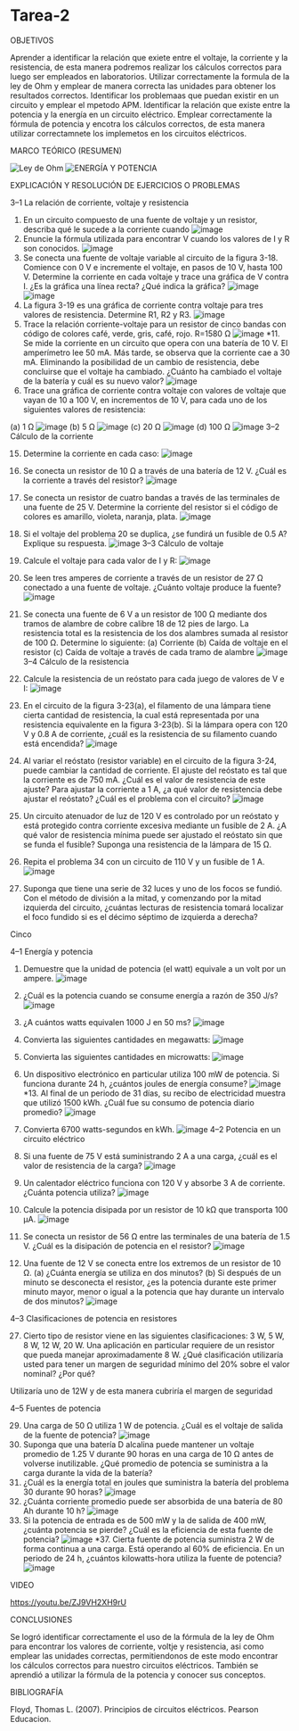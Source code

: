 # Tarea-2

OBJETIVOS

Aprender a identificar la relación que exiete entre el voltaje, la corriente y la resistencia, de esta manera podremos realizar los cálculos correctos para luego ser empleados en laboratorios.
Utilizar correctamente la formula de la ley de Ohm y emplear de manera correcta las unidades para obtener los resultados correctos.
Identificar los problemaas que puedan existir en un circuito y emplear el mpetodo APM.
Identificar la relación que existe entre la potencia y la energía en un circuito eléctrico.
Emplear correctamente la fórmula de potencia y encotra los cálculos correctos, de esta manera utilizar correctamnete los implemetos en los circuitos eléctricos.

MARCO TEÓRICO (RESUMEN)

![Ley de Ohm](https://user-images.githubusercontent.com/116812951/202546096-370a95d0-8d29-4438-90d2-80332e2c1d36.png)
![ENERGÍA Y POTENCIA](https://user-images.githubusercontent.com/116812951/202546175-66efc90e-e054-4fd3-a198-666238dcb00b.png)

EXPLICACIÓN Y RESOLUCIÓN DE EJERCICIOS O PROBLEMAS

3–1 La relación de corriente, voltaje y resistencia

1. En un circuito compuesto de una fuente de voltaje y un resistor, describa qué le sucede a la corriente cuando
![image](https://user-images.githubusercontent.com/116812951/202552341-e2a2805a-d33b-459b-943a-9591bf3d43c0.png)
3. Enuncie la fórmula utilizada para encontrar V cuando los valores de I y R son conocidos.
![image](https://user-images.githubusercontent.com/116812951/202552404-d59f33ae-0b4c-46b6-ade8-1d4efcdece6a.png)
5. Se conecta una fuente de voltaje variable al circuito de la figura 3-18. Comience con 0 V e incremente el voltaje, en pasos de 10 V, hasta 100 V. Determine la corriente en cada voltaje y trace una gráfica de V contra I. ¿Es la gráfica una línea recta? ¿Qué indica la gráfica?
![image](https://user-images.githubusercontent.com/116812951/202552488-9a2ee43d-e61e-4077-8772-62d14aeed67b.png)
![image](https://user-images.githubusercontent.com/116812951/202552514-7eb373b3-7dbc-4ced-8379-96a3a4878cdd.png)
7. La figura 3-19 es una gráfica de corriente contra voltaje para tres valores de resistencia. Determine R1, R2 y R3.
![image](https://user-images.githubusercontent.com/116812951/202552574-2dafba86-5bb2-49a6-8876-49397bbf2584.png)
9. Trace la relación corriente-voltaje para un resistor de cinco bandas con código de colores café, verde, gris, café, rojo.
R=1580 Ω
![image](https://user-images.githubusercontent.com/116812951/202552606-9735e305-9db9-4da6-8fc9-522f65d82410.png)
*11. Se mide la corriente en un circuito que opera con una batería de 10 V. El amperímetro lee 50 mA. Más tarde, se observa que la corriente cae a 30 mA. Eliminando la posibilidad de un cambio de resistencia, debe concluirse que el voltaje ha cambiado. ¿Cuánto ha cambiado el voltaje de la batería y cuál es su nuevo valor?
![image](https://user-images.githubusercontent.com/116812951/202552672-9f110893-560f-4525-938e-ff25eec24ee6.png)
13. Trace una gráfica de corriente contra voltaje con valores de voltaje que vayan de 10 a 100 V, en incrementos de 10 V, para cada uno de los siguientes valores de resistencia:

(a) 1 Ω
![image](https://user-images.githubusercontent.com/116812951/202552719-67d54e6a-d63b-4ff1-a406-6893455bfab0.png)
(b) 5 Ω
![image](https://user-images.githubusercontent.com/116812951/202552762-06c8eb70-1d2c-4e68-93bb-8fb53f569cd3.png)
(c) 20 Ω
![image](https://user-images.githubusercontent.com/116812951/202552810-426b84cd-3933-4ef2-a316-624df533e956.png)
(d) 100 Ω
![image](https://user-images.githubusercontent.com/116812951/202552853-eaf389c5-4949-4572-84c1-e6b19e11df8c.png)
3–2 Cálculo de la corriente

15. Determine la corriente en cada caso:
![image](https://user-images.githubusercontent.com/116812951/202552903-f097943b-4687-40f7-b95f-6fbca96df72e.png)
17. Se conecta un resistor de 10 Ω a través de una batería de 12 V. ¿Cuál es la corriente a través del resistor?
![image](https://user-images.githubusercontent.com/116812951/202552948-b5f51079-000d-4857-a888-e40afe0682b3.png)
19. Se conecta un resistor de cuatro bandas a través de las terminales de una fuente de 25 V. Determine la corriente del resistor si el código de colores es amarillo, violeta, naranja, plata.
![image](https://user-images.githubusercontent.com/116812951/202553017-dcb55f85-655a-419d-81b4-40da4251076e.png)
21. Si el voltaje del problema 20 se duplica, ¿se fundirá un fusible de 0.5 A? Explique su respuesta.
![image](https://user-images.githubusercontent.com/116812951/202553053-5f1ffe31-f228-45b7-ba91-64054f8d4f04.png)
3–3 Cálculo de voltaje

23. Calcule el voltaje para cada valor de I y R:
![image](https://user-images.githubusercontent.com/116812951/202553106-bb2479a5-1be8-4391-bdbf-880e61e5bf56.png)
25. Se leen tres amperes de corriente a través de un resistor de 27 Ω conectado a una fuente de voltaje. ¿Cuánto voltaje produce la fuente?
![image](https://user-images.githubusercontent.com/116812951/202553138-822a12f1-fa67-4fba-8baa-676889f62ec1.png)
27. Se conecta una fuente de 6 V a un resistor de 100 Ω mediante dos tramos de alambre de cobre calibre 18 de 12 pies de largo. La resistencia total es la resistencia de los dos alambres sumada al resistor de 100 Ω. Determine lo siguiente:
(a) Corriente
(b) Caída de voltaje en el resistor
(c) Caída de voltaje a través de cada tramo de alambre
![image](https://user-images.githubusercontent.com/116812951/202553180-d6fcdfbb-c3c2-4b8e-9b68-773583b3e189.png)
3–4 Cálculo de la resistencia

29. Calcule la resistencia de un reóstato para cada juego de valores de V e I:
![image](https://user-images.githubusercontent.com/116812951/202553220-bfe42bd3-90a9-402b-a454-cab86950aa4e.png)
31. En el circuito de la figura 3-23(a), el filamento de una lámpara tiene cierta cantidad de resistencia, la cual está representada por una resistencia equivalente en la figura 3-23(b). Si la lámpara opera con 120 V y 0.8 A de corriente, ¿cuál es la resistencia de su filamento cuando está encendida?
![image](https://user-images.githubusercontent.com/116812951/202553279-fe91ccab-f912-4784-b08e-8486f2ec204d.png)
33. Al variar el reóstato (resistor variable) en el circuito de la figura 3-24, puede cambiar la cantidad de corriente. El ajuste del reóstato es tal que la corriente es de 750 mA. ¿Cuál es el valor de resistencia de este ajuste? Para ajustar la corriente a 1 A, ¿a qué valor de resistencia debe ajustar el reóstato? ¿Cuál es el problema con el circuito?
![image](https://user-images.githubusercontent.com/116812951/202553358-b17e5f2c-6b6e-4bad-92f9-0666e56a8424.png)
34. Un circuito atenuador de luz de 120 V es controlado por un reóstato y está protegido contra corriente excesiva mediante un fusible de 2 A. ¿A qué valor de resistencia mínima puede ser ajustado el reóstato sin que se funda el fusible? Suponga una resistencia de la lámpara de 15 Ω.
35. Repita el problema 34 con un circuito de 110 V y un fusible de 1 A.
![image](https://user-images.githubusercontent.com/116812951/202553406-986eb3e9-4f14-45a5-99f5-c719f6b641f0.png)
37. Suponga que tiene una serie de 32 luces y uno de los focos se fundió. Con el método de división a la mitad, y comenzando por la mitad izquierda del circuito, ¿cuántas lecturas de resistencia tomará localizar el foco fundido si es el décimo séptimo de izquierda a derecha?

Cinco

4–1 Energía y potencia

1. Demuestre que la unidad de potencia (el watt) equivale a un volt por un ampere.
![image](https://user-images.githubusercontent.com/116812951/202553508-1ea7e247-f264-444b-9c21-124730cfd4a8.png)
3. ¿Cuál es la potencia cuando se consume energía a razón de 350 J/s?
![image](https://user-images.githubusercontent.com/116812951/202553540-362ca668-8aa5-49e8-9f12-d05facddaf39.png)
5. ¿A cuántos watts equivalen 1000 J en 50 ms?
![image](https://user-images.githubusercontent.com/116812951/202553577-5f33c71f-bb6f-49f4-8871-ee7b994c99e8.png)
7. Convierta las siguientes cantidades en megawatts:
![image](https://user-images.githubusercontent.com/116812951/202553604-c4c0ce14-098f-401c-a6e7-2c417b7418b5.png)
9. Convierta las siguientes cantidades en microwatts:
![image](https://user-images.githubusercontent.com/116812951/202553653-e442986b-c3cf-4b98-955a-08503a7e55f2.png)
11. Un dispositivo electrónico en particular utiliza 100 mW de potencia. Si funciona durante 24 h, ¿cuántos joules de energía consume?
![image](https://user-images.githubusercontent.com/116812951/202553689-05d82536-7b68-4af1-838f-74b80a50e537.png)
*13. Al final de un periodo de 31 días, su recibo de electricidad muestra que utilizó 1500 kWh. ¿Cuál fue su consumo de potencia diario promedio?
![image](https://user-images.githubusercontent.com/116812951/202553799-b703d562-18f8-4f27-a72f-949492421df9.png)
15. Convierta 6700 watts-segundos en kWh.
![image](https://user-images.githubusercontent.com/116812951/202553847-07cc2e93-b147-4140-9dec-b954c62adc50.png)
4–2 Potencia en un circuito eléctrico

17. Si una fuente de 75 V está suministrando 2 A a una carga, ¿cuál es el valor de resistencia de la carga?
![image](https://user-images.githubusercontent.com/116812951/202553900-a09766e0-102d-452b-a739-e2fbfe480e28.png)
19. Un calentador eléctrico funciona con 120 V y absorbe 3 A de corriente. ¿Cuánta potencia utiliza?
![image](https://user-images.githubusercontent.com/116812951/202553934-086224ae-1fec-4922-847b-85e67996758d.png)
21. Calcule la potencia disipada por un resistor de 10 kΩ que transporta 100 µA.
![image](https://user-images.githubusercontent.com/116812951/202553976-97f61085-d7d2-403a-a636-4758fdb8c572.png)
23. Se conecta un resistor de 56 Ω entre las terminales de una batería de 1.5 V. ¿Cuál es la disipación de potencia en el resistor?
![image](https://user-images.githubusercontent.com/116812951/202554027-e18ac294-5d28-4fe0-8c0e-72d6d25f6a6d.png)
25. Una fuente de 12 V se conecta entre los extremos de un resistor de 10 Ω. 
(a) ¿Cuánta energía se utiliza en dos minutos? 
(b) Si después de un minuto se desconecta el resistor, ¿es la potencia durante este primer minuto mayor, menor o igual a la potencia que hay durante un intervalo de dos minutos?
![image](https://user-images.githubusercontent.com/116812951/202554114-1ec7867b-d5e6-404e-8c53-a4910cc88e6f.png)

4–3 Clasificaciones de potencia en resistores

27. Cierto tipo de resistor viene en las siguientes clasificaciones: 3 W, 5 W, 8 W, 12 W, 20 W. Una aplicación en particular requiere de un resistor que pueda manejar aproximadamente 8 W. ¿Qué clasificación utilizaría usted para tener un margen de seguridad mínimo del 20% sobre el valor nominal? ¿Por qué?

Utilizaría uno de 12W y de esta manera cubriría el margen de seguridad

4–5 Fuentes de potencia

29. Una carga de 50 Ω utiliza 1 W de potencia. ¿Cuál es el voltaje de salida de la fuente de potencia?
![image](https://user-images.githubusercontent.com/116812951/202554209-a29ffe5a-6e0f-4b78-966d-86c95b84e46a.png)
30. Suponga que una batería D alcalina puede mantener un voltaje promedio de 1.25 V durante 90 horas en una carga de 10 Ω antes de volverse inutilizable. ¿Qué promedio de potencia se suministra a la carga durante la vida de la batería?
31. ¿Cuál es la energía total en joules que suministra la batería del problema 30 durante 90 horas?
![image](https://user-images.githubusercontent.com/116812951/202554250-46eba4b5-13b7-4a74-ba62-60351cf14f56.png)
33. ¿Cuánta corriente promedio puede ser absorbida de una batería de 80 Ah durante 10 h?
![image](https://user-images.githubusercontent.com/116812951/202554303-94f4d775-af55-4064-856d-aef938bf8615.png)
35. Si la potencia de entrada es de 500 mW y la de salida de 400 mW, ¿cuánta potencia se pierde? ¿Cuál es la eficiencia de esta fuente de potencia?
![image](https://user-images.githubusercontent.com/116812951/202554366-eb8dd5b1-2530-48d0-a53f-3044e63f5e87.png)
*37. Cierta fuente de potencia suministra 2 W de forma continua a una carga. Está operando al 60% de eficiencia. En un periodo de 24 h, ¿cuántos kilowatts-hora utiliza la fuente de potencia?
![image](https://user-images.githubusercontent.com/116812951/202554437-eee2d62d-bea9-4957-a1ef-4d8094db16ba.png)


VIDEO

https://youtu.be/ZJ9VH2XH9rU

CONCLUSIONES

Se logró identificar correctamente el uso de la fórmula de la ley de Ohm para encontrar los valores de corriente, voltje y resistencia, asi como emplear las unidades correctas, permitiendonos de este modo encontrar los cálculos correctos para nuestro circuitos eléctricos.
También se aprendió a utilizar la fórmula de la potencia y conocer sus conceptos.

BIBLIOGRAFÍA

Floyd, Thomas L. (2007). Principios de circuitos eléctricos. Pearson Educacion.
